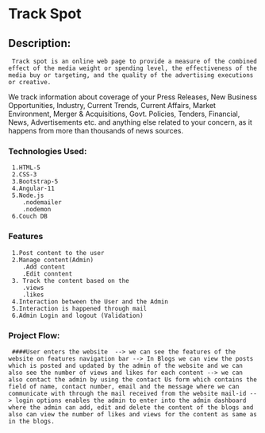 # Track Spot

## Description:
     Track spot is an online web page to provide a measure of the combined effect of the media weight or spending level, the effectiveness of the media buy or targeting, and the quality of the advertising executions or creative.
     
We track information about coverage of your Press Releases, New Business Opportunities, Industry, Current Trends, Current Affairs, Market Environment, Merger & Acquisitions, Govt. Policies, Tenders, Financial, News, Advertisements etc. and anything else related to your concern, as it happens from more than thousands of news sources.

### Technologies Used:
     1.HTML-5
     2.CSS-3
     3.Bootstrap-5
     4.Angular-11
     5.Node.js
        .nodemailer
        .nodemon
     6.Couch DB

### Features
     1.Post content to the user
     2.Manage content(Admin)
        .Add content
        .Edit conntent
     3. Track the content based on the
        .views
        .likes
     4.Interaction between the User and the Admin
     5.Interaction is happened through mail
     6.Admin Login and logout (Validation)
     
### Project Flow:
      
     ####User enters the website  --> we can see the features of the website on features navigation bar --> In Blogs we can view the posts which is posted and updated by the admin of the website and we can also see the number of views and likes for each content --> we can also contact the admin by using the contact Us form which contains the field of name, contact number, email and the message where we can communicate with through the mail received from the website mail-id --> login options enables the admin to enter into the admin dashboard where the admin can add, edit and delete the content of the blogs and also can view the number of likes and views for the content as same as in the blogs.      
       
